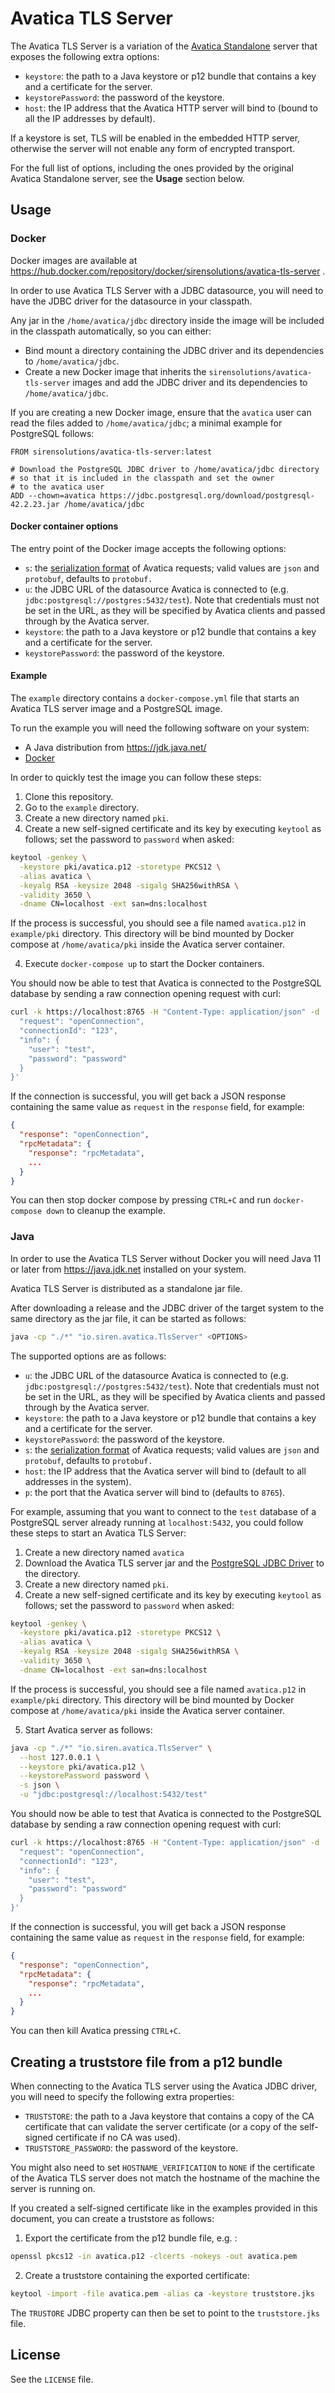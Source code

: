 # Avatica TLS Server

The Avatica TLS Server is a variation of the [Avatica Standalone](https://calcite.apache.org/avatica/docs/) server that exposes the following extra options:

- `keystore`: the path to a Java keystore or p12 bundle that contains a key and a certificate for the server.
- `keystorePassword`: the password of the keystore.
- `host`: the IP address that the Avatica HTTP server will bind to (bound to all the IP addresses by default).

If a keystore is set, TLS will be enabled in the embedded HTTP server, otherwise the server will not enable any form of encrypted transport.

For the full list of options, including the ones provided by the original Avatica Standalone server, see the **Usage** section below.

## Usage

### Docker

Docker images are available at https://hub.docker.com/repository/docker/sirensolutions/avatica-tls-server .

In order to use Avatica TLS Server with a JDBC datasource, you will need to have the JDBC driver for the datasource in your classpath.

Any jar in the `/home/avatica/jdbc` directory inside the image will be included in the classpath automatically, so you can either:

- Bind mount a directory containing the JDBC driver and its dependencies to `/home/avatica/jdbc`.
- Create a new Docker image that inherits the `sirensolutions/avatica-tls-server` images and add the JDBC driver and its dependencies to `/home/avatica/jdbc`.

If you are creating a new Docker image, ensure that the `avatica` user can read the files added to `/home/avatica/jdbc`; a minimal example for PostgreSQL follows:

```
FROM sirensolutions/avatica-tls-server:latest

# Download the PostgreSQL JDBC driver to /home/avatica/jdbc directory
# so that it is included in the classpath and set the owner
# to the avatica user
ADD --chown=avatica https://jdbc.postgresql.org/download/postgresql-42.2.23.jar /home/avatica/jdbc
```

#### Docker container options

The entry point of the Docker image accepts the following options:

- `s`: the [serialization format](https://calcite.apache.org/avatica/docs/client_reference.html#serialization) of Avatica requests; valid values are `json` and `protobuf`, defaults to `protobuf.`
- `u`: the JDBC URL of the datasource Avatica is connected to (e.g. `jdbc:postgresql://postgres:5432/test`). Note that credentials must not be set in the URL, as they will be specified by Avatica clients and passed through by the Avatica server.
- `keystore`: the path to a Java keystore or p12 bundle that contains a key and a certificate for the server.
- `keystorePassword`: the password of the keystore.

#### Example

The `example` directory contains a `docker-compose.yml` file that starts an Avatica TLS server image and a PostgreSQL image.

To run the example you will need the following software on your system:

- A Java distribution from https://jdk.java.net/
- [Docker](https://docker.com)

In order to quickly test the image you can follow these steps:

1. Clone this repository.
2. Go to the `example` directory.
3. Create a new directory named `pki`.
4. Create a new self-signed certificate and its key by executing `keytool` as follows; set the password to `password` when asked:

```bash
keytool -genkey \
  -keystore pki/avatica.p12 -storetype PKCS12 \
  -alias avatica \
  -keyalg RSA -keysize 2048 -sigalg SHA256withRSA \
  -validity 3650 \
  -dname CN=localhost -ext san=dns:localhost
```

  If the process is successful, you should see a file named `avatica.p12` in `example/pki` directory. This directory will be bind mounted by Docker compose at `/home/avatica/pki` inside the Avatica server container.
  
4. Execute `docker-compose up` to start the Docker containers.

You should now be able to test that Avatica is connected to the PostgreSQL database by sending a raw connection opening request with curl:

```bash
curl -k https://localhost:8765 -H "Content-Type: application/json" -d '{
  "request": "openConnection",
  "connectionId": "123",
  "info": {
    "user": "test",
    "password": "password"
  }
}'
```

If the connection is successful, you will get back a JSON response containing the same value as `request` in the `response` field, for example:

```json
{
  "response": "openConnection",
  "rpcMetadata": {
    "response": "rpcMetadata",
    ...
  }
}
```

You can then stop docker compose by pressing `CTRL+C` and run `docker-compose down` to cleanup the example.

### Java

In order to use the Avatica TLS Server without Docker you will need Java 11 or later from https://java.jdk.net installed on your system.

Avatica TLS Server is distributed as a standalone jar file.

After downloading a release and the JDBC driver of the target system to the same directory as the jar file, it can be started as follows:

```bash
java -cp "./*" "io.siren.avatica.TlsServer" <OPTIONS>
```

The supported options are as follows:

- `u`: the JDBC URL of the datasource Avatica is connected to (e.g. `jdbc:postgresql://postgres:5432/test`). Note that credentials must not be set in the URL, as they will be specified by Avatica clients and passed through by the Avatica server.
- `keystore`: the path to a Java keystore or p12 bundle that contains a key and a certificate for the server.
- `keystorePassword`: the password of the keystore.
- `s`: the [serialization format](https://calcite.apache.org/avatica/docs/client_reference.html#serialization) of Avatica requests; valid values are `json` and `protobuf`, defaults to `protobuf.`
- `host`: the IP address that the Avatica server will bind to (default to all addresses in the system).
- `p`: the port that the Avatica server will bind to (defaults to `8765`).

For example, assuming that you want to connect to the `test` database of a PostgreSQL server already running at `localhost:5432`, you could follow these steps to start an Avatica TLS Server:

1. Create a new directory named `avatica`
2. Download the Avatica TLS server jar and the [PostgreSQL JDBC Driver](https://jdbc.postgresql.org/download.html) to the directory.
3. Create a new directory named `pki`.
4. Create a new self-signed certificate and its key by executing `keytool` as follows; set the password to `password` when asked:

```bash
keytool -genkey \
  -keystore pki/avatica.p12 -storetype PKCS12 \
  -alias avatica \
  -keyalg RSA -keysize 2048 -sigalg SHA256withRSA \
  -validity 3650 \
  -dname CN=localhost -ext san=dns:localhost
```

  If the process is successful, you should see a file named `avatica.p12` in `example/pki` directory. This directory will be bind mounted by Docker compose at `/home/avatica/pki` inside the Avatica server container.
 
 5. Start Avatica server as follows:

```bash
java -cp "./*" "io.siren.avatica.TlsServer" \
  --host 127.0.0.1 \
  --keystore pki/avatica.p12 \
  --keystorePassword password \
  -s json \
  -u "jdbc:postgresql://localhost:5432/test"
```

You should now be able to test that Avatica is connected to the PostgreSQL database by sending a raw connection opening request with curl:

```bash
curl -k https://localhost:8765 -H "Content-Type: application/json" -d '{
  "request": "openConnection",
  "connectionId": "123",
  "info": {
    "user": "test",
    "password": "password"
  }
}'
```

If the connection is successful, you will get back a JSON response containing the same value as `request` in the `response` field, for example:

```json
{
  "response": "openConnection",
  "rpcMetadata": {
    "response": "rpcMetadata",
    ...
  }
}
```

You can then kill Avatica pressing `CTRL+C`.

## Creating a truststore file from a p12 bundle

When connecting to the Avatica TLS server using the Avatica JDBC driver, you will need to specify the following extra properties:

- `TRUSTSTORE`: the path to a Java keystore that contains a copy of the CA certificate that can validate the server certificate (or a copy of the self-signed certificate if no CA was used).
- `TRUSTSTORE_PASSWORD`: the password of the keystore.

You might also need to set `HOSTNAME_VERIFICATION` to `NONE` if the certificate of the Avatica TLS server does not match the hostname of the machine the server is running on.

If you created a self-signed certificate like in the examples provided in this document, you can create a truststore as follows:

1. Export the certificate from the p12 bundle file, e.g. :

```bash
openssl pkcs12 -in avatica.p12 -clcerts -nokeys -out avatica.pem
```

2. Create a truststore containing the exported certificate:

```bash
keytool -import -file avatica.pem -alias ca -keystore truststore.jks
```

The `TRUSTORE` JDBC property can then be set to point to the `truststore.jks` file.

## License

See the `LICENSE` file.
